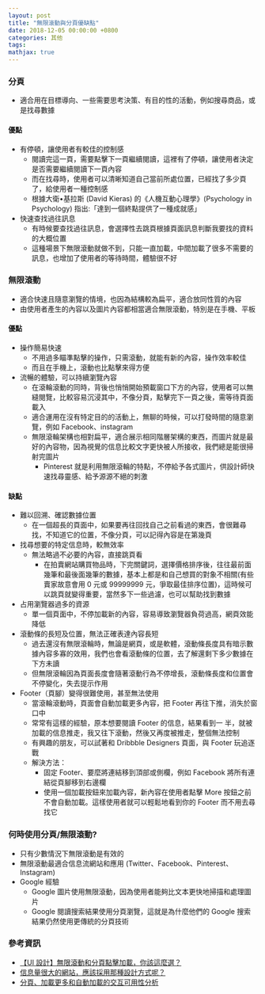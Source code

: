 ```yaml
---
layout: post
title: "無限滾動與分頁優缺點"
date: 2018-12-05 00:00:00 +0800
categories: 其他
tags:
mathjax: true
---
```


### 分頁

- 適合用在目標導向、一些需要思考決策、有目的性的活動，例如搜尋商品，或是找尋數據

#### 優點

- 有停頓，讓使用者有較佳的控制感
  - 閱讀完這一頁，需要點擊下一頁繼續閱讀，這裡有了停頓，讓使用者決定是否需要繼續閱讀下一頁內容
  - 而在找尋時，使用者可以清晰知道自己當前所處位置，已經找了多少頁了，給使用者一種控制感
  - 根據大衛•基拉斯 (David Kieras) 的《人機互動心理學》(Psychology in Psychology) 指出:「達到一個終點提供了一種成就感」
- 快速查找過往訊息
  - 有時候要查找過往訊息，會選擇性去跳頁根據頁面訊息判斷我要找的資料的大概位置
  - 這種場景下無限滾動就做不到，只能一直加載，中間加載了很多不需要的訊息，也增加了使用者的等待時間，體驗很不好

### 無限滾動

- 適合快速且隨意瀏覽的情境，也因為結構較為扁平，適合放同性質的內容
- 由使用者產生的內容以及圖片內容都相當適合無限滾動，特別是在手機、平板

#### 優點

- 操作簡易快速
  - 不用過多瞄準點擊的操作，只需滾動，就能有新的內容，操作效率較佳
  - 而且在手機上，滾動也比點擊來得方便
- 流暢的體驗，可以持續瀏覽內容
  - 在滾輪滾動的同時，背後也悄悄開始預載窗口下方的內容，使用者可以無縫閱覽，比較容易沉浸其中，不像分頁，點擊完下一頁之後，需等待頁面載入
  - 適合運用在沒有特定目的的活動上，無聊的時候，可以打發時間的隨意瀏覽，例如 Facebook、instagram
  - 無限滾輪架構也相對扁平，適合展示相同階層架構的東西，而圖片就是最好的內容物，因為視覺的信息比較文字更快被人所接收，我們總是能很掃射完圖片
    - Pinterest 就是利用無限滾輪的特點，不停給予各式圖片，供設計師快速找尋靈感、給予源源不絕的刺激

#### 缺點

- 難以回溯、確認數據位置
  - 在一個超長的頁面中，如果要再往回找自己之前看過的東西，會很難尋找，不知道它的位置，不像分頁，可以記得內容是在第幾頁
- 找尋想要的特定信息時，較無效率
  - 無法略過不必要的內容，直接跳頁看
    - 在拍賣網站購買物品時，下完關鍵詞，選擇價格排序後，往往最前面幾筆和最後面幾筆的數據，基本上都是和自己想買的對象不相關(有些賣家故意會用 0 元或 99999999 元，爭取最佳排序位置)，這時候可以跳頁就變得重要，當然多下一些過濾，也可以幫助找到數據
- 占用瀏覽器過多的資源
  - 單一個頁面中，不停加載新的內容，容易導致瀏覽器負荷過高，網頁效能降低
- 滾動條的長短及位置，無法正確表達內容長短
  - 過去還沒有無限滾輪時，無論是網頁，或是軟體，滾動條長度具有暗示數據內容多寡的效用，我們也會看滾動條的位置，去了解還剩下多少數據在下方未讀
  - 但無限滾輪因為頁面長度會隨著滾動行為不停增長，滾動條長度和位置會不停變化，失去提示作用
- Footer（頁腳）變得很難使用，甚至無法使用
  - 當滾輪滾動時，頁面會自動加載更多內容，把 Footer 再往下推，消失於窗口中
  - 常常有這樣的經驗，原本想要閱讀 Footer 的信息，結果看到一 半，就被加載的信息推走，我又往下滾動，然後又再度被推走，整個無法控制
  - 有興趣的朋友，可以試著和 Dribbble Designers 頁面，與 Footer 玩追逐戰
  - 解決方法：
    - 固定 Footer、要麼將連結移到頂部或側欄，例如 Facebook 將所有連結從頁腳移到右邊欄
    - 使用一個加載按鈕來加載內容，新內容在使用者點擊 More 按鈕之前不會自動加載。這樣使用者就可以輕鬆地看到你的 Footer 而不用去尋找它

### 何時使用分頁/無限滾動?

- 只有少數情況下無限滾動是有效的
- 無限滾動最適合信息流網站和應用 (Twitter、Facebook、Pinterest、Instagram)
- Google 經驗
  - Google 圖片使用無限滾動，因為使用者能夠比文本更快地掃描和處理圖片
  - Google 閱讀搜索結果使用分頁瀏覽，這就是為什麼他們的 Google 搜索結果仍然使用更傳統的分頁技術

### 參考資訊

- [【UI 設計】無限滾動和分頁點擊加載，你該這麼選？](https://kknews.cc/design/6lezy3p.html)
- [信息量很大的網站，應該採用那種設計方式呢？](https://kknews.cc/tech/yppmkj.html)
- [分頁、加載更多和自動加載的交互可用性分析](https://hk.saowen.com/a/94f19da3e895839985dcc84460b8e433265be43b413fe3982c307868719ca37e)
